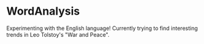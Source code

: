 # WordAnalysis

Experimenting with the English language! Currently trying to find interesting trends in Leo Tolstoy's "War and Peace".
